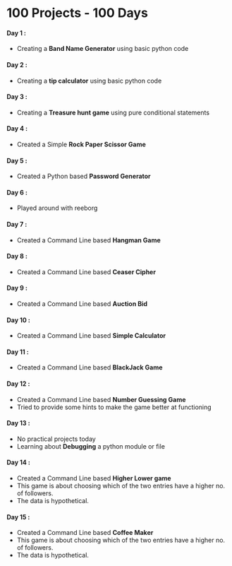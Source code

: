 # 100 Projects - 100 Days
#### Day 1 : 
  * Creating a **Band Name Generator** using basic python code
#### Day 2 : 
  * Creating a **tip calculator** using basic python code 
#### Day 3 : 
  * Creating a **Treasure hunt game** using pure conditional statements
#### Day 4 : 
  * Created a Simple **Rock Paper Scissor Game**
#### Day 5 : 
  * Created a Python based **Password Generator**
#### Day 6 : 
  * Played around with reeborg 
#### Day 7 : 
  * Created a Command Line based **Hangman Game**
#### Day 8 : 
  * Created a Command Line based **Ceaser Cipher**
#### Day 9 : 
  * Created a Command Line based **Auction Bid**
#### Day 10 : 
  * Created a Command Line based **Simple Calculator**
#### Day 11 :
  * Created a Command Line based **BlackJack Game**
#### Day 12 :
  * Created a Command Line based **Number Guessing Game**
  * Tried to provide some hints to make the game better at functioning
  #### Day 13 :
  * No practical projects today
  * Learning about **Debugging** a python module or file
  #### Day 14 :
  * Created a Command Line based **Higher Lower game**
  * This game is about choosing which of the two entries have a higher no. of followers.
  * The data is hypothetical.
  #### Day 15 :
  * Created a Command Line based **Coffee Maker**
  * This game is about choosing which of the two entries have a higher no. of followers.
  * The data is hypothetical.
